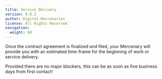 ```yaml
---
title: Service Delivery
version: 0.0.2
author: Digital-Mercenaries
license: All Rights Reserved
navigation:
  weight: 60
---
```



Once the contract agreement is finalized and filed, your Mercenary will provide
you with an estimated time-frame for the beginning of work or service delivery.

Provided there are no major blockers, this can be as soon as five business days
from first contact!

